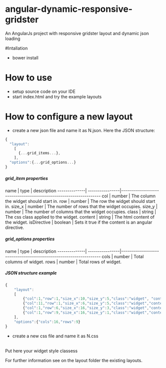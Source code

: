# angular-dynamic-responsive-gridster
An AngularJs project with responsive gridster layout and dynamic json loading

#Intallation
- bower install

# How to use
- setup source code on your IDE
- start index.html and try the example layouts

# How to configure a new layout
- create a new json file and name it as N.json. Here the JSON structure:

```javascript
{
  "layout":
    [
      {...grid_items...},
    ],
  "options":{...grid_options...}
}
```

<h5>grid_item properties</h5>
   name       |     type        |   description    
--------------| ----------------|-------------------------------------------------------------------
col           | number          | The column the widget should start in.
row           | number          | The row the widget should start in.
size_x        | number          | The number of rows that the widget occupies.
size_y        | number          | The number of columns that the widget occupies.
class         | string          | The css class applied to the widget.
content       | string          | The html content of the widget.
isDirective   | boolean         | Sets it true if the content is an angular directive.

<h5>grid_options properties</h5>
   name       |     type        |   description    
--------------| ----------------|-------------------------------------------------------------------
cols          | number          | Total columns of widget.
rows          | number          | Total rows of widget.

<h5>JSON structure example</h5>

```javascript
{
    "layout":
    [
        {"col":1,"row":1,"size_x":10,"size_y":5,"class":"widget", "content":"<div>1</div>"},
        {"col":11,"row":1,"size_x":6,"size_y":5,"class":"widget","content":"<div>2</div>"},
        {"col":1,"row":6,"size_x":16,"size_y":3,"class":"widget","content":"<div>3</div>"},
        {"col":1,"row":9,"size_x":16,"size_y":1,"class":"widget","content":"<div>4</div>"}
    ],
    "options":{"cols":16,"rows":9}
}
```

- create a new css file and name it as N.css
<br/>
Put here your widget style classess


For further information see on the layout folder the existing layouts.
